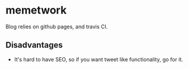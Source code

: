 # memetwork

Blog relies on github pages, and travis CI.

## Disadvantages

- It's hard to have SEO, so if you want tweet like functionality, go for it.
